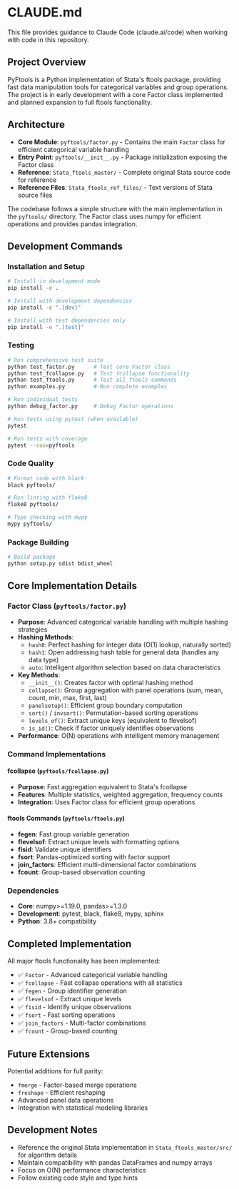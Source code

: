 # CLAUDE.md

This file provides guidance to Claude Code (claude.ai/code) when working with code in this repository.

## Project Overview

PyFtools is a Python implementation of Stata's ftools package, providing fast data manipulation tools for categorical variables and group operations. The project is in early development with a core Factor class implemented and planned expansion to full ftools functionality.

## Architecture

- **Core Module**: `pyftools/factor.py` - Contains the main `Factor` class for efficient categorical variable handling
- **Entry Point**: `pyftools/__init__.py` - Package initialization exposing the Factor class
- **Reference**: `Stata_ftools_master/` - Complete original Stata source code for reference
- **Reference Files**: `Stata_ftools_ref_files/` - Text versions of Stata source files

The codebase follows a simple structure with the main implementation in the `pyftools/` directory. The Factor class uses numpy for efficient operations and provides pandas integration.

## Development Commands

### Installation and Setup
```bash
# Install in development mode
pip install -e .

# Install with development dependencies
pip install -e ".[dev]"

# Install with test dependencies only
pip install -e ".[test]"
```

### Testing
```bash
# Run comprehensive test suite
python test_factor.py      # Test core Factor class
python test_fcollapse.py   # Test fcollapse functionality  
python test_ftools.py      # Test all ftools commands
python examples.py         # Run complete examples

# Run individual tests
python debug_factor.py     # Debug Factor operations

# Run tests using pytest (when available)
pytest

# Run tests with coverage
pytest --cov=pyftools
```

### Code Quality
```bash
# Format code with black
black pyftools/

# Run linting with flake8
flake8 pyftools/

# Type checking with mypy
mypy pyftools/
```

### Package Building
```bash
# Build package
python setup.py sdist bdist_wheel
```

## Core Implementation Details

### Factor Class (`pyftools/factor.py`)
- **Purpose**: Advanced categorical variable handling with multiple hashing strategies
- **Hashing Methods**: 
  - `hash0`: Perfect hashing for integer data (O(1) lookup, naturally sorted)
  - `hash1`: Open addressing hash table for general data (handles any data type)
  - `auto`: Intelligent algorithm selection based on data characteristics
- **Key Methods**: 
  - `__init__()`: Creates factor with optimal hashing method
  - `collapse()`: Group aggregation with panel operations (sum, mean, count, min, max, first, last)
  - `panelsetup()`: Efficient group boundary computation
  - `sort()` / `invsort()`: Permutation-based sorting operations
  - `levels_of()`: Extract unique keys (equivalent to flevelsof)
  - `is_id()`: Check if factor uniquely identifies observations
- **Performance**: O(N) operations with intelligent memory management

### Command Implementations

#### fcollapse (`pyftools/fcollapse.py`)
- **Purpose**: Fast aggregation equivalent to Stata's fcollapse
- **Features**: Multiple statistics, weighted aggregation, frequency counts
- **Integration**: Uses Factor class for efficient group operations

#### ftools Commands (`pyftools/ftools.py`)
- **fegen**: Fast group variable generation
- **flevelsof**: Extract unique levels with formatting options
- **fisid**: Validate unique identifiers  
- **fsort**: Pandas-optimized sorting with factor support
- **join_factors**: Efficient multi-dimensional factor combinations
- **fcount**: Group-based observation counting

### Dependencies
- **Core**: numpy>=1.19.0, pandas>=1.3.0
- **Development**: pytest, black, flake8, mypy, sphinx
- **Python**: 3.8+ compatibility

## Completed Implementation

All major ftools functionality has been implemented:
- ✅ `Factor` - Advanced categorical variable handling
- ✅ `fcollapse` - Fast collapse operations with all statistics
- ✅ `fegen` - Group identifier generation  
- ✅ `flevelsof` - Extract unique levels
- ✅ `fisid` - Identify unique observations
- ✅ `fsort` - Fast sorting operations
- ✅ `join_factors` - Multi-factor combinations
- ✅ `fcount` - Group-based counting

## Future Extensions

Potential additions for full parity:
- `fmerge` - Factor-based merge operations
- `freshape` - Efficient reshaping
- Advanced panel data operations
- Integration with statistical modeling libraries

## Development Notes

- Reference the original Stata implementation in `Stata_ftools_master/src/` for algorithm details
- Maintain compatibility with pandas DataFrames and numpy arrays
- Focus on O(N) performance characteristics
- Follow existing code style and type hints